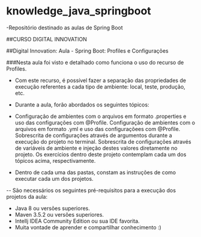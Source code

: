 # knowledge_java_springboot
-Repositório destinado as aulas de Spring Boot

##CURSO DIGITAL INNOVATION

##Digital Innovation: Aula - Spring Boot: Profiles e Configurações 

###Nesta aula foi visto e detalhado como funciona o uso do recurso de Profiles. 

- Com este recurso, é possível fazer a separação das propriedades de execução referentes a cada tipo de ambiente: local, teste, produção, etc.

* Durante a aula, forão abordados os seguintes tópicos:

- Configuração de ambientes com o arquivos em formato .properties e uso das configurações com @Profile. Configuração de ambientes com o arquivos em formato .yml e uso das configuraçõees com @Profile. Sobrescrita de configurações através de argumentos durante a execução do projeto no terminal. Sobrescrita de configurações através de variáveis de ambiente e injeção destes valores diretamente no projeto. Os exercícios dentro deste projeto contemplam cada um dos tópicos acima, respectivamente.

* Dentro de cada uma das pastas, constam as instruções de como executar cada um dos projetos.

-- São necessários os seguintes pré-requisitos para a execução dos projetos da aula:

- Java 8 ou versões superiores.
- Maven 3.5.2 ou versões superiores. 
- Intellj IDEA Community Edition ou sua IDE favorita. 
- Muita vontade de aprender e compartilhar conhecimento :) 
